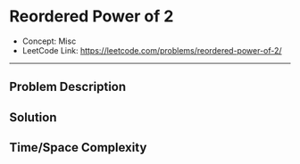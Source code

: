 # Reordered Power of 2

- Concept: Misc
- LeetCode Link: https://leetcode.com/problems/reordered-power-of-2/

---

## Problem Description

## Solution

## Time/Space Complexity

